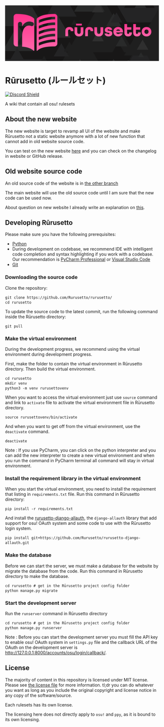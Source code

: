 ![Rūrusetto logo](rurusetto-readme-logo.svg)

# Rūrusetto (ルールセット)

[![Discord Shield](https://discordapp.com/api/guilds/700619421466624050/widget.png?style=shield)](https://discord.gg/CQPNADu)

A wiki that contain all osu! rulesets

## About the new website

The new website is target to revamp all UI of the website and make Rūrusetto not a static website anymore with a lot of new function that cannot add in old website source code.

You can test on the new website [here](https://beta.rulesets.info) and you can check on the changelog in website or GitHub release.

## Old website source code

An old source code of the website is in [the other branch](https://github.com/Rurusetto/rurusetto/tree/main)

The main website will use the old source code until I am sure that the new code can be used now.

About question on new website I already write an explanation on [this](https://github.com/Rurusetto/rurusetto/tree/main#a-big-update-of-r%C5%ABrusetto).

## Developing Rūrusetto

Please make sure you have the following prerequisites:

- [Python](https://www.python.org/)
- During development on codebase, we recommend IDE with intelligent code completion and syntax highlighting if you work with a codebase. Our recommendation is [PyCharm Professional](https://www.jetbrains.com/pycharm/) or [Visual Studio Code](https://code.visualstudio.com/)
- [Git](https://git-scm.com/)

### Downloading the source code

Clone the repository:

```shell
git clone https://github.com/Rurusetto/rurusetto/
cd rurusetto
```

To update the source code to the latest commit, run the following command inside the Rūrusetto directory:

```shell
git pull
```

### Make the virtual environment

During the development progress, we recommend using the virtual environment during development progress.

First, make the folder to contain the virtual environment in Rūrusetto directory. Then build the virtual environment.

```shell
cd rurusetto
mkdir venv
python3 -m venv rurusettovenv
```

When you want to access the virtual environment just use `source` command and link to `activate` file to activate the virtual environment file in Rūrusetto directory.

```shell
source rurusettovenv/bin/activate
```

And when you want to get off from the virtual environment, use the `deactivate` command.

```shell
deactivate
```

Note : If you use PyCharm, you can click on the python interpreter and you can add the new interpreter to create a new virtual environment and when you run the command in PyCharm terminal all command will stay in virtual environment.

### Install the requirement library in the virtual environment

When you start the virtual environment, you need to install the requirement that listing in `requirements.txt` file. Run this command in Rūrusetto directory:

```shell
pip install -r requirements.txt
```

And install the [rurusetto-django-allauth](https://github.com/Rurusetto/rurusetto-django-allauth), the `django-allauth` library that add support for osu! OAuth system and some code to use with the Rūrusetto login system.

```shell
pip install git+https://github.com/Rurusetto/rurusetto-django-allauth.git
```

### Make the database

Before we can start the server, we must make a database for the website by migrate the database from the code. Run this command in Rūrusetto directory to make the database.

```shell
cd rurusetto # get in the Rūrusetto project config folder
python manage.py migrate
```

### Start the development server

Run the `runserver` command in Rūrusetto directory

```shell
cd rurusetto # get in the Rūrusetto project config folder
python manage.py runserver
```

Note : Before you can start the development server you must fill the API key to enable osu! OAuth system in `settings.py` file and the callback URL of the OAuth on the development server is http://127.0.0.1:8000/accounts/osu/login/callback/.

## License

The majority of content in this repository is licensed under MIT license. Please see [the license file](LICENSE) for more information. tl;dr you can do whatever you want as long as you include the original copyright and license notice in any copy of the software/source.

Each rulesets has its own license.

The licensing here does not directly apply to `osu!` and `ppy`, as it is bound to its own licensing.